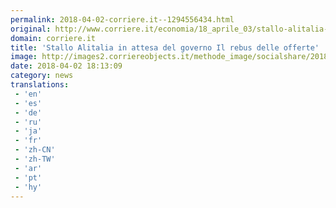 ```yaml
---
permalink: 2018-04-02-corriere.it--1294556434.html
original: http://www.corriere.it/economia/18_aprile_03/stallo-alitalia-attesa-governo-rebus-offerte-commissari-523ab732-3691-11e8-a836-1a6391d71628.shtml
domain: corriere.it
title: 'Stallo Alitalia in attesa del governo Il rebus delle offerte'
image: http://images2.corriereobjects.it/methode_image/socialshare/2018/04/03/bfd4a7d0-3691-11e8-a836-1a6391d71628.jpg
date: 2018-04-02 18:13:09
category: news
translations: 
 - 'en'
 - 'es'
 - 'de'
 - 'ru'
 - 'ja'
 - 'fr'
 - 'zh-CN'
 - 'zh-TW'
 - 'ar'
 - 'pt'
 - 'hy'
---
```


